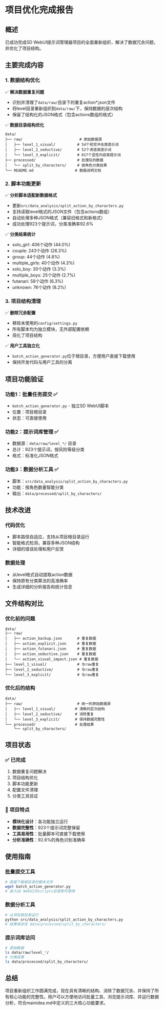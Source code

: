 # 项目优化完成报告

## 概述
已成功完成SD WebUI提示词管理器项目的全面重新组织，解决了数据冗余问题，并优化了项目结构。

## 主要完成内容

### 1. 数据结构优化
✅ **解决数据重复问题**
- 识别并清理了`data/raw/`目录下的重复action*.json文件
- 将level目录重新组织到`data/raw/`下，保持数据的层次结构
- 保留了结构化的JSON格式（包含actions数组的格式）

✅ **数据目录结构优化**
```
data/
├── raw/                          # 原始数据源
│   ├── level_1_visual/          # 54个视觉冲击类提示词
│   ├── level_2_seductive/       # 52个诱惑类提示词
│   └── level_3_explicit/        # 817个显性内容类提示词
├── processed/                   # 处理后的数据
│   └── split_by_characters/     # 按角色分类结果
└── README.md                   # 数据说明文档
```

### 2. 脚本功能更新
✅ **分析脚本适配新数据格式**
- 更新`src/data_analysis/split_action_by_characters.py`
- 支持读取level格式的JSON文件（包含actions数组）
- 自动处理多种JSON格式（兼容旧格式和新格式）
- 成功处理923个提示词，分类准确率92.6%

✅ **分类结果统计**
- solo_girl: 406个动作 (44.0%)
- couple: 243个动作 (26.3%)
- group: 44个动作 (4.8%)
- multiple_girls: 40个动作 (4.3%)
- solo_boy: 30个动作 (3.3%)
- multiple_boys: 25个动作 (2.7%)
- futanari: 58个动作 (6.3%)
- unknown: 76个动作 (8.2%)

### 3. 项目结构清理
✅ **删除冗余配置**
- 移除未使用的`config/settings.py`
- 所有脚本均为独立模块，无外部配置依赖
- 简化了项目结构

✅ **用户工具独立化**
- `batch_action_generator.py`位于根目录，方便用户直接下载使用
- 保持开发代码与用户工具的分离

## 项目功能验证

### 功能1：批量任务提交 ✅
- `batch_action_generator.py` - 独立SD WebUI脚本
- 位置：项目根目录
- 状态：可直接使用

### 功能2：提示词库管理 ✅
- 数据源：`data/raw/level_*/` 目录
- 总计：923个提示词，按风险等级分类
- 格式：标准化JSON格式

### 功能3：数据分析工具 ✅
- 脚本：`src/data_analysis/split_action_by_characters.py`
- 功能：按角色数量智能分类
- 输出：`data/processed/split_by_characters/`

## 技术改进

### 代码优化
- 脚本路径自适应，支持从项目根目录运行
- 智能格式检测，兼容多种JSON结构
- 详细的错误处理和用户反馈

### 数据处理
- 从level格式自动提取action数据
- 保持原有分类算法的高准确率
- 生成详细的分析报告和统计信息

## 文件结构对比

### 优化前的问题
```
data/
├── raw/
│   ├── action_backup.json       # 重复数据
│   ├── action_explicit.json     # 重复数据
│   ├── action_futanari.json     # 重复数据
│   ├── action_seductive.json    # 重复数据
│   └── action_visual_impact.json # 重复数据
├── level_1_visual/              # 与raw重复
├── level_2_seductive/           # 与raw重复
└── level_3_explicit/            # 与raw重复
```

### 优化后的结构
```
data/
├── raw/                         # 统一的原始数据源
│   ├── level_1_visual/         # 清晰的层次结构
│   ├── level_2_seductive/      # 消除重复
│   └── level_3_explicit/       # 保持数据完整性
└── processed/                  # 处理结果
    └── split_by_characters/
```

## 项目状态

### ✅ 已完成
1. 数据重复问题解决
2. 项目结构优化
3. 脚本功能更新
4. 配置文件清理
5. 分类工具验证

### 📝 项目特点
- **模块化设计**：各功能独立运行
- **数据完整性**：923个提示词完整保留
- **工具易用性**：批量脚本可直接下载使用
- **分析准确性**：92.6%的角色识别准确率

## 使用指南

### 批量提交工具
```bash
# 直接下载根目录的脚本文件
wget batch_action_generator.py
# 放入SD WebUI的scripts目录即可使用
```

### 数据分析工具
```bash
# 从项目根目录运行
python src/data_analysis/split_action_by_characters.py
# 结果保存在 data/processed/split_by_characters/
```

### 提示词库访问
```bash
# 原始数据
ls data/raw/level_*/
# 分类结果
ls data/processed/split_by_characters/
```

## 总结
项目重新组织工作圆满完成，现在具有清晰的结构、消除了数据冗余、并保持了所有核心功能的完整性。用户可以方便地访问批量工具、浏览提示词库、并运行数据分析，符合mainidea.md中定义的三大核心功能要求。

